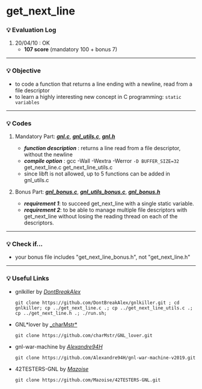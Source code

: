 # get_next_line

### :bulb: Evaluation Log

1. 20/04/10 : OK
   - **107 score** (mandatory 100 + bonus 7)

---

### :bulb: Objective

- to code a function that returns a line ending with a newline, read from a file descriptor
- to learn a highly interesting new concept in C programming: `static variables`

---

### :bulb: Codes

1. Mandatory Part: [**_gnl.c_**](./get_next_line.c), [**_gnl_utils.c_**](./get_next_line_utils.c), [**_gnl.h_**](./get_next_line.h)

   - **_function description_** : returns a line read from a file descriptor, without the newline
   - **_compile option_** : gcc -Wall -Wextra -Werror `-D BUFFER_SIZE=32` get_next_line.c get_next_line_utils.c
   - since libft is not allowed, up to 5 functions can be added in gnl_utils.c

2. Bonus Part: [**_gnl_bonus.c_**](./get_next_line_bonus.c), [**_gnl_utils_bonus.c_**](./get_next_line_utils_bonus.c), [**_gnl_bonus.h_**](./get_next_line_bonus.h)
   - **_requirement 1_**: to succeed get_next_line with a single static variable.
   - **_requirement 2_**: to be able to manage multiple file descriptors with get_next_line without losing the reading thread on each of the descriptors.

---

### :bulb: Check if...

- your bonus file includes "get_next_line_bonus.h", not "get_next_line.h"

---

### :bulb: Useful Links

- gnlkiller by [_DontBreakAlex_](https://github.com/DontBreakAlex/gnlkiller)
  ```
  git clone https://github.com/DontBreakAlex/gnlkiller.git ; cd gnlkiller; cp ../get_next_line.c .; cp ../get_next_line_utils.c .; cp ../get_next_line.h .; ./run.sh;
  ```
- GNL*lover by [\_charMstr*](https://github.com/charMstr/GNL_lover)
  ```
  git clone https://github.com/charMstr/GNL_lover.git
  ```
- gnl-war-machine by [_Alexandre94H_](https://github.com/Alexandre94H/gnl-war-machine-v2019)
  ```
  git clone https://github.com/Alexandre94H/gnl-war-machine-v2019.git
  ```
- 42TESTERS-GNL by [_Mazoise_](https://github.com/Mazoise/42TESTERS-GNL)
  ```
  git clone https://github.com/Mazoise/42TESTERS-GNL.git
  ```

